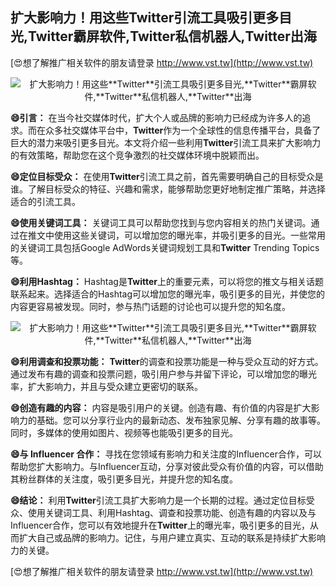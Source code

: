 ## **扩大影响力！用这些**Twitter**引流工具吸引更多目光,**Twitter**霸屏软件,**Twitter**私信机器人,**Twitter**出海**

[😍想了解推广相关软件的朋友请登录 http://www.vst.tw](http://www.vst.tw)

 <center><img src="https://vst.tw/MP4/tuiguang/png/2.png" alt="扩大影响力！用这些**Twitter**引流工具吸引更多目光,**Twitter**霸屏软件,**Twitter**私信机器人,**Twitter**出海"></center>

**😄引言：**
在当今社交媒体时代，扩大个人或品牌的影响力已经成为许多人的追求。而在众多社交媒体平台中，**Twitter**作为一个全球性的信息传播平台，具备了巨大的潜力来吸引更多目光。本文将介绍一些利用**Twitter**引流工具来扩大影响力的有效策略，帮助您在这个竞争激烈的社交媒体环境中脱颖而出。

**😄定位目标受众：**
在使用**Twitter**引流工具之前，首先需要明确自己的目标受众是谁。了解目标受众的特征、兴趣和需求，能够帮助您更好地制定推广策略，并选择适合的引流工具。

**😄使用关键词工具：**
关键词工具可以帮助您找到与您内容相关的热门关键词。通过在推文中使用这些关键词，可以增加您的曝光率，并吸引更多的目光。一些常用的关键词工具包括Google AdWords关键词规划工具和**Twitter** Trending Topics等。

**😄利用Hashtag：**
Hashtag是**Twitter**上的重要元素，可以将您的推文与相关话题联系起来。选择适合的Hashtag可以增加您的曝光率，吸引更多的目光，并使您的内容更容易被发现。同时，参与热门话题的讨论也可以提升您的知名度。

 <center><img src="https://vst.tw/MP4/tuiguang/png/0.png" alt="扩大影响力！用这些**Twitter**引流工具吸引更多目光,**Twitter**霸屏软件,**Twitter**私信机器人,**Twitter**出海"></center>

**😄利用调查和投票功能：**
**Twitter**的调查和投票功能是一种与受众互动的好方式。通过发布有趣的调查和投票问题，吸引用户参与并留下评论，可以增加您的曝光率，扩大影响力，并且与受众建立更密切的联系。

**😄创造有趣的内容：**
内容是吸引用户的关键。创造有趣、有价值的内容是扩大影响力的基础。您可以分享行业内的最新动态、发布独家见解、分享有趣的故事等。同时，多媒体的使用如图片、视频等也能吸引更多的目光。

**😄与 Influencer 合作：**
寻找在您领域有影响力和关注度的Influencer合作，可以帮助您扩大影响力。与Influencer互动，分享对彼此受众有价值的内容，可以借助其粉丝群体的关注度，吸引更多目光，并提升您的知名度。

**😄结论：**
利用**Twitter**引流工具扩大影响力是一个长期的过程。通过定位目标受众、使用关键词工具、利用Hashtag、调查和投票功能、创造有趣的内容以及与Influencer合作，您可以有效地提升在**Twitter**上的曝光率，吸引更多的目光，从而扩大自己或品牌的影响力。记住，与用户建立真实、互动的联系是持续扩大影响力的关键。

[😍想了解推广相关软件的朋友请登录 http://www.vst.tw](http://www.vst.tw)



